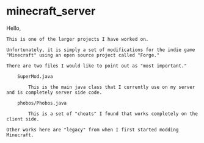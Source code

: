 # minecraft_server
Hello,

    This is one of the larger projects I have worked on.
  
    Unfortunately, it is simply a set of modifications for the indie game "Minecraft" using an open source project called "Forge." 

    There are two files I would like to point out as "most important."

        SuperMod.java

            This is the main java class that I currently use on my server and is completely server side code.

        phobos/Phobos.java

            This is a set of "cheats" I found that works completely on the client side.

    Other works here are "legacy" from when I first started modding Minecraft.

